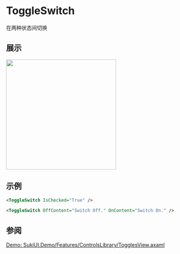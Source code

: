 # ToggleSwitch

在两种状态间切换

## 展示

<img src="/controls/inputs/toggleswitch.gif" height="300px" width="300px"/>

## 示例

```xml
<ToggleSwitch IsChecked="True" />

<ToggleSwitch OffContent="Switch Off." OnContent="Switch On." />
```

## 参阅

[Demo: SukiUI.Demo/Features/ControlsLibrary/TogglesView.axaml](https://github.com/kikipoulet/SukiUI/blob/main/SukiUI.Demo/Features/ControlsLibrary/TogglesView.axaml)